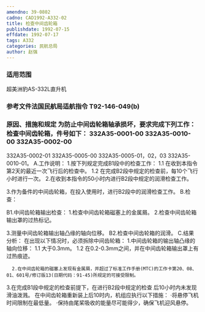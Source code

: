 ```yaml
---
amendno: 39-0802
cadno: CAD1992-A332-02
title: 检查中间齿轮箱
publishdate: 1992-07-15
effdate: 1992-07-17
tags: A332
categories: 民航总局
author: 赵强
---
```


### 适用范围 
超美洲豹AS-332L直升机

### 参考文件法国民航局适航指令 T92-146-049(b) 

### 原因、措施和规定     为防止中间齿轮箱轴承损坏，要求完成下列工作：     检查中间齿轮箱，件号如下： 332A35-0001-00 332A35-0010-00  332A35-0002-00 
332A35-0002-01 332A35-0005-00  332A35-0005-01，02，03  332A35-0010-01。
    A.工作说明： 
1.按下列规定完成B1段中的检查工作： 
1.1
 在收到本指令第2天的最近一次飞行后的检查中。 
1.2
 在完成B2段中规定的检查前，每10个飞行小时进行一次。 
2.在收到本指令的50小时内进行B2段中规定的润滑检查工作。 

3.作为备件的中间齿轮箱，在投入使用时，进行B2段中的润滑检查工作。 
    B.检查： 
  
B1.中间齿轮箱输出检查： 
1.检查中间齿轮箱磁塞上的金属屑。 
2.检查中间齿轮箱输出罩的过热标记。 

3.测量中间齿轮箱输出轴凸缘的轴向位移。 B2.检查中间齿轮箱的润滑。 
    C.结果分析：       在出现以下情况时，必须拆除中间齿轮箱： 
1.中间齿轮箱的输出轴凸缘的轴向位移： 
1.1
 大于0.3mm。 
1.2
 在0.2-0.3mm之间，并在中间齿轮箱输出罩上有过热痕迹。

      2.在中间齿轮箱的磁塞上发现有金属屑，并超过了标准工作手册(MTC)的工作卡第20、08、01、601号/修订版13(日期代码：91-45)所规定的可接受限制。 
3.在完成B1段中规定的检查前提下，在进行B2段中规定的检查
后10小时内未发现滑油泼溅。       在中间齿轮箱重新装上后10时内，机组应执行以下措施： 
      ·将悬停飞机时间限制在最低量。 
      ·保持由尾桨吸收的能量尽可能得少，确保飞机迎风悬停。

